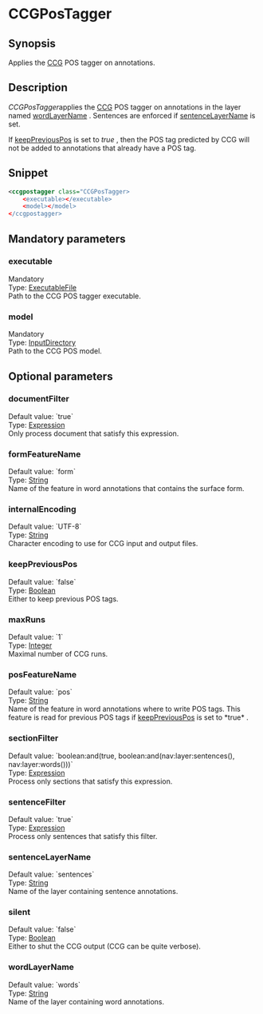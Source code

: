 <h1 class="module">CCGPosTagger</h1>

## Synopsis

Applies the [CCG](http://svn.ask.it.usyd.edu.au/trac/candc/wiki) POS tagger on annotations.

## Description

*CCGPosTagger*applies the [CCG](http://svn.ask.it.usyd.edu.au/trac/candc/wiki) POS tagger on annotations in the layer named <a href="#wordLayerName" class="param">wordLayerName</a> . Sentences are enforced if <a href="#sentenceLayerName" class="param">sentenceLayerName</a> is set.

If <a href="#keepPreviousPos" class="param">keepPreviousPos</a> is set to *true* , then the POS tag predicted by CCG will not be added to annotations that already have a POS tag.

## Snippet



```xml
<ccgpostagger class="CCGPosTagger>
    <executable></executable>
    <model></model>
</ccgpostagger>
```

## Mandatory parameters

<h3 id="executable" class="param">executable</h3>

<div class="param-level param-level-mandatory">Mandatory
</div>
<div class="param-type">Type: <a href="../converter/fr.inra.maiage.bibliome.util.files.ExecutableFile" class="converter">ExecutableFile</a>
</div>
Path to the CCG POS tagger executable.

<h3 id="model" class="param">model</h3>

<div class="param-level param-level-mandatory">Mandatory
</div>
<div class="param-type">Type: <a href="../converter/fr.inra.maiage.bibliome.util.files.InputDirectory" class="converter">InputDirectory</a>
</div>
Path to the CCG POS model.

## Optional parameters

<h3 id="documentFilter" class="param">documentFilter</h3>

<div class="param-level param-level-default-value">Default value: `true`
</div>
<div class="param-type">Type: <a href="../converter/fr.inra.maiage.bibliome.alvisnlp.core.corpus.expressions.Expression" class="converter">Expression</a>
</div>
Only process document that satisfy this expression.

<h3 id="formFeatureName" class="param">formFeatureName</h3>

<div class="param-level param-level-default-value">Default value: `form`
</div>
<div class="param-type">Type: <a href="../converter/java.lang.String" class="converter">String</a>
</div>
Name of the feature in word annotations that contains the surface form.

<h3 id="internalEncoding" class="param">internalEncoding</h3>

<div class="param-level param-level-default-value">Default value: `UTF-8`
</div>
<div class="param-type">Type: <a href="../converter/java.lang.String" class="converter">String</a>
</div>
Character encoding to use for CCG input and output files.

<h3 id="keepPreviousPos" class="param">keepPreviousPos</h3>

<div class="param-level param-level-default-value">Default value: `false`
</div>
<div class="param-type">Type: <a href="../converter/java.lang.Boolean" class="converter">Boolean</a>
</div>
Either to keep previous POS tags.

<h3 id="maxRuns" class="param">maxRuns</h3>

<div class="param-level param-level-default-value">Default value: `1`
</div>
<div class="param-type">Type: <a href="../converter/java.lang.Integer" class="converter">Integer</a>
</div>
Maximal number of CCG runs.

<h3 id="posFeatureName" class="param">posFeatureName</h3>

<div class="param-level param-level-default-value">Default value: `pos`
</div>
<div class="param-type">Type: <a href="../converter/java.lang.String" class="converter">String</a>
</div>
Name of the feature in word annotations where to write POS tags. This feature is read for previous POS tags if <a href="#keepPreviousPos" class="param">keepPreviousPos</a> is set to *true* .

<h3 id="sectionFilter" class="param">sectionFilter</h3>

<div class="param-level param-level-default-value">Default value: `boolean:and(true, boolean:and(nav:layer:sentences(), nav:layer:words()))`
</div>
<div class="param-type">Type: <a href="../converter/fr.inra.maiage.bibliome.alvisnlp.core.corpus.expressions.Expression" class="converter">Expression</a>
</div>
Process only sections that satisfy this expression.

<h3 id="sentenceFilter" class="param">sentenceFilter</h3>

<div class="param-level param-level-default-value">Default value: `true`
</div>
<div class="param-type">Type: <a href="../converter/fr.inra.maiage.bibliome.alvisnlp.core.corpus.expressions.Expression" class="converter">Expression</a>
</div>
Process only sentences that satisfy this filter.

<h3 id="sentenceLayerName" class="param">sentenceLayerName</h3>

<div class="param-level param-level-default-value">Default value: `sentences`
</div>
<div class="param-type">Type: <a href="../converter/java.lang.String" class="converter">String</a>
</div>
Name of the layer containing sentence annotations.

<h3 id="silent" class="param">silent</h3>

<div class="param-level param-level-default-value">Default value: `false`
</div>
<div class="param-type">Type: <a href="../converter/java.lang.Boolean" class="converter">Boolean</a>
</div>
Either to shut the CCG output (CCG can be quite verbose).

<h3 id="wordLayerName" class="param">wordLayerName</h3>

<div class="param-level param-level-default-value">Default value: `words`
</div>
<div class="param-type">Type: <a href="../converter/java.lang.String" class="converter">String</a>
</div>
Name of the layer containing word annotations.

